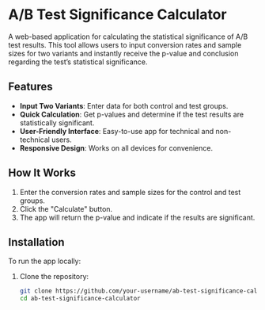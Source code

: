 # A/B Test Significance Calculator

A web-based application for calculating the statistical significance of A/B test results. This tool allows users to input conversion rates and sample sizes for two variants and instantly receive the p-value and conclusion regarding the test’s statistical significance.

## Features

- **Input Two Variants**: Enter data for both control and test groups.
- **Quick Calculation**: Get p-values and determine if the test results are statistically significant.
- **User-Friendly Interface**: Easy-to-use app for technical and non-technical users.
- **Responsive Design**: Works on all devices for convenience.

## How It Works

1. Enter the conversion rates and sample sizes for the control and test groups.
2. Click the "Calculate" button.
3. The app will return the p-value and indicate if the results are significant.

## Installation

To run the app locally:

1. Clone the repository:

   ```bash
   git clone https://github.com/your-username/ab-test-significance-calculator.git
   cd ab-test-significance-calculator
